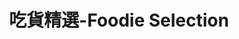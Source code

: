 ---
title: "吃貨精選-Foodie Selection"
description: "探索全台美食競賽，發現在地美味，品嚐競技精神"
keywords:
  - 美食競賽
  - 台灣美食
  - 美食精選
datePublished: "2025-06-30"
dateModified: "2025-07-01"
city: "台中市"
district: "北區"
award: "500盤"
year: "所有年份"
page: 1
count: 1

restaurants:
  - name: "enPure瀞"
    address: "台中市北區健行路86巷7弄33號"
    phone: ""
    geo: "24.16063757267739, 120.68755330068244"
    google_map: "https://maps.app.goo.gl/F53yewtrnYWDvkF3A"
    footinder: "https://footinder.com.tw/%e5%8f%b0%e4%b8%ad%e5%b8%82%e5%8c%97%e5%8d%80/362197/"
    official: "https://www.facebook.com/enpurerestaurant/"
    award:
    - name: "500盤"
      year: "2024"
---